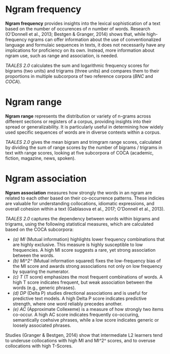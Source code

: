 # Ngram frequency

**Ngram frequency** provides insights into the lexical sophistication of a text based on the number of occurences of *n* number of words. Research (O'Donnell et al., 2013; Bestgen & Granger, 2014) shows that, while high-frequency ngrams can offer information about the use of conventionalized language and formulaic sequences in texts, it does not necessarily have any implications for proficiency on its own. Instead, more information about ngram use, such as range and association, is needed.

*TAALES 2.0* calculates the sum and logarithmic frequency scores for bigrams (two units) and trigrams (three units) and compares them to their proportions in multiple subcorpora of two reference corpora (*BNC* and *COCA*).


# Ngram range

**Ngram range** represents the distribution or variety of n-grams across different sections or registers of a corpus, providing insights into their spread or generalizability. It is particularly useful in determining how widely used specific sequences of words are in diverse contexts within a corpus.

*TAALES 2.0* gives the mean bigram and trimgram range scores, calculated by dividing the sum of range scores by the number of bigrams / trigrams in text with range scores, looking at five subcorpora of COCA (academic, fiction, magazine, news, spoken).

# Ngram association

**Ngram association** measures how strongly the words in an ngram are related to each other based on their co-occurrence patterns. These indicies are valuable for understanding collocations, idiomatic expressions, and overall cohesion within a text (Gablasova et al., 2017; O'Donnell et al., 2013).

*TAALES 2.0* captures the dependency between words within bigrams and trigrams, using the following statistical measures, which are calculated based on the COCA subcorpora:
- *(a) MI* (Mutual information) highlights lower frequency combinations that are highly exclusive. This measure is highly susceptible to low frequencies. A high MI score suggests a rare, yet strong association between the words.
- *(b) MI^2^* (Mutual information squared) fixes the low-frequency bias of the MI score and awards strong associations not only on low frequency by squaring the numerator. 
- *(c) T* (T score) emphasizes the most frequent combinations of words. A high T score indicates frequent, but weak association between the words (e.g., generic phrases).
- *(d) DP* (Delta P) studies directional associations and is useful for predictive text models. A high Delta P score indicates predictive strength, where one word reliably precedes another.
- *(e) AC* (Approximate Collexeme) is a measure of how strongly two items co-occur. A high AC score indicates frequently co-occuring, semantically coehsive phrases, while a low score indicates generic or loosely associated phrases.

Studies (Granger & Bestgen, 2014) show that intermediate L2 learners tend to underuse collocations with high MI and MI^2^ scores, and to overuse collocations with high T-Scores.
